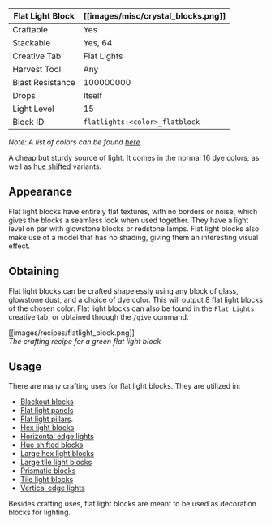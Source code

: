 | Flat Light Block | [[images/misc/crystal_blocks.png]] |
|------------------|------------------------------------|
| Craftable        | Yes                                |
| Stackable        | Yes, 64                            |
| Creative Tab     | Flat Lights                        |
| Harvest Tool     | Any                                |
| Blast Resistance | 100000000                          |
| Drops            | Itself                             |
| Light Level      | 15                                 |
| Block ID         | `flatlights:<color>_flatblock`     |

_Note: A list of colors can be found [here](Colors)._

A cheap but sturdy source of light. It comes in the normal 16 dye colors, as well as [hue shifted](Hue-Shifted-Blocks) variants.

## Appearance
Flat light blocks have entirely flat textures, with no borders or noise, which gives the blocks a seamless look when used together. They have a light level on par with glowstone blocks or redstone lamps. Flat light blocks also make use of a model that has no shading, giving them an interesting visual effect.

## Obtaining
Flat light blocks can be crafted shapelessly using any block of glass, glowstone dust, and a choice of dye color. This will output 8 flat light blocks of the chosen color. Flat light blocks can also be found in the `Flat Lights` creative tab, or obtained through the `/give` command.

[[images/recipes/flatlight_block.png]]  
*The crafting recipe for a green flat light block*

## Usage
There are many crafting uses for flat light blocks. They are utilized in:
- [Blackout blocks](Blackout-Blocks)
- [Flat light panels](Flat-Light-Panel)
- [Flat light pillars](Flat-Light-Pillar).
- [Hex light blocks](Hex-Light-Block)
- [Horizontal edge lights](Horizontal-Edge-Light)
- [Hue shifted blocks](Hue-Shifted-Blocks)
- [Large hex light blocks](Large-Hex-Light-Block)
- [Large tile light blocks](Large-Tile-Light-Block)
- [Prismatic blocks](Prismatic-Block)
- [Tile light blocks](Tile-Light-Block)
- [Vertical edge lights](Vertical-Edge-Light)

Besides crafting uses, flat light blocks are meant to be used as decoration blocks for lighting.